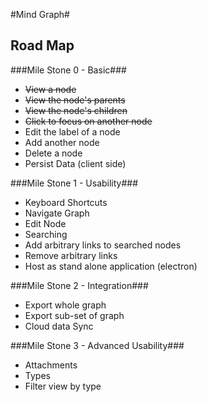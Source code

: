 #Mind Graph#
## Road Map ##
###Mile Stone 0 - Basic###
- ~~View a node~~
- ~~View the node's parents~~
- ~~View the node's children~~
- ~~Click to focus on another node~~
- Edit the label of a node
- Add another node
- Delete a node
- Persist Data (client side)

###Mile Stone 1 - Usability###
- Keyboard Shortcuts
 - Navigate Graph
 - Edit Node
- Searching
- Add arbitrary links to searched nodes
- Remove arbitrary links
- Host as stand alone application (electron)

###Mile Stone 2 - Integration###
- Export whole graph
- Export sub-set of graph
- Cloud data Sync

###Mile Stone 3 - Advanced Usability###
- Attachments
- Types
- Filter view by type